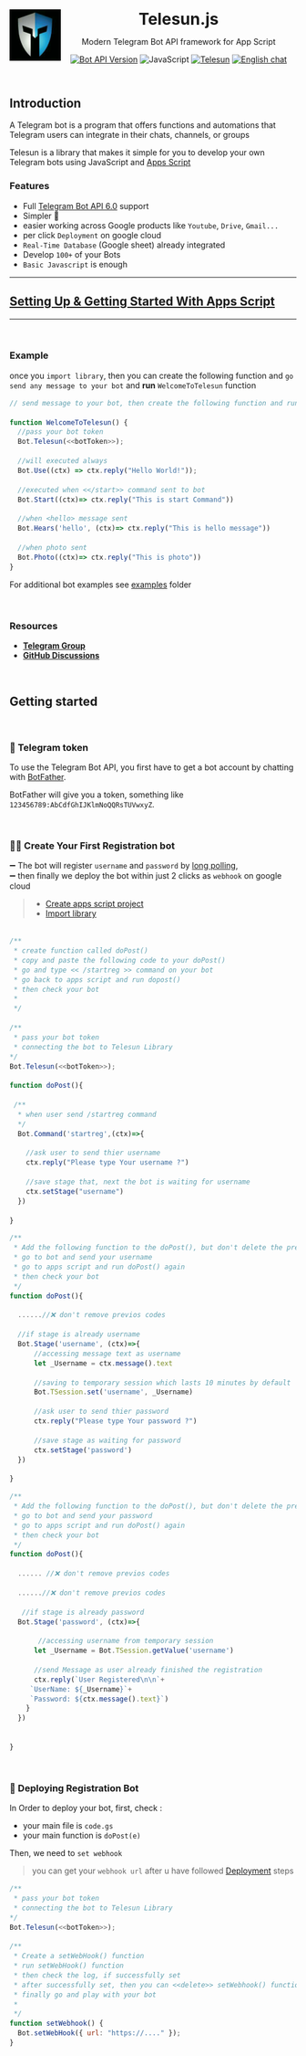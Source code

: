 <header>
<img src="./assets/telesun.jpg" alt="logo" height="90" align="left">
<h1 style="display: inline">Telesun.js</h1>

Modern Telegram Bot API framework for App Script

[![Bot API Version](https://img.shields.io/badge/Bot%20API-v6.0-f36caf.svg?style=flat-square)](https://core.telegram.org/bots/api)
![JavaScript](https://img.shields.io/github/languages/top/abdiu34567/Lost_and_Found)
[![Telesun](https://img.shields.io/badge/telesun-v1.0-f36caf.svg?style=flat-square)](https://core.telegram.org/bots/api)
[![English chat](https://img.shields.io/badge/English%20chat-grey?style=flat-square&logo=telegram)](https://t.me/App_Script_Js)

</header>

## Introduction

A Telegram bot is a program that offers functions and automations that Telegram users can integrate in their chats, channels, or groups

Telesun is a library that makes it simple for you to develop your own Telegram bots using JavaScript and [Apps Script](https://developers.google.com/apps-script)

### Features

- Full [Telegram Bot API 6.0](https://core.telegram.org/bots/api) support
- Simpler 🌟
- easier working across Google products like `Youtube`, `Drive`, `Gmail...`
- per click `Deployment` on google cloud
- `Real-Time Database` (Google sheet) already integrated
- Develop `100+` of your Bots
- `Basic Javascript` is enough

---

## [Setting Up & Getting Started With Apps Script](https://github.com/abdiu34567/telesn.js/blob/main/Getting%20Started%20With%20App%20Script.md)

---

<br>

### Example

once you `import library`, then you can create the following function and `go send any message to your bot` and **run** `WelcomeToTelesun` function

```js
// send message to your bot, then create the following function and run the function

function WelcomeToTelesun() {
  //pass your bot token
  Bot.Telesun(<<botToken>>);

  //will executed always
  Bot.Use((ctx) => ctx.reply("Hello World!"));

  //executed when <</start>> command sent to bot
  Bot.Start((ctx)=> ctx.reply("This is start Command"))

  //when <hello> message sent
  Bot.Hears('hello', (ctx)=> ctx.reply("This is hello message"))

  //when photo sent
  Bot.Photo((ctx)=> ctx.reply("This is photo"))
}
```

For additional bot examples see [examples](https://github.com/abdiu34567/telesn.js/tree/main/Docs/ExampleBots) folder

<br>

### Resources

- **[Telegram Group](https://t.me/App_Script_Js)**
- **[GitHub Discussions](https://github.com/abdiu34567/telesn.js/discussions)**

<br>

## Getting started

<br>

### 💊 Telegram token

To use the Telegram Bot API, you first have to get a bot account by chatting with [BotFather](https://t.me/BotFather).

BotFather will give you a token, something like `123456789:AbCdfGhIJKlmNoQQRsTUVwxyZ`.

<br>

### 👩‍💻 Create Your First Registration bot

➖ The bot will register `username` and `password` by [long polling](https://github.com/abdiu34567/telesun.js/blob/main/LongPolling.md),<br>
➖ then finally we deploy the bot within just 2 clicks as `webhook` on google cloud

> - [Create apps script project](https://github.com/abdiu34567/telesun.js/blob/main/Getting%20Started%20With%20App%20Script.md)
> - [Import library](https://github.com/abdiu34567/telesun.js/blob/main/ImportingLib.md)

```js

/**
 * create function called doPost()
 * copy and paste the following code to your doPost()
 * go and type << /startreg >> command on your bot
 * go back to apps script and run dopost()
 * then check your bot
 *
 */

/**
 * pass your bot token
 * connecting the bot to Telesun Library
*/
Bot.Telesun(<<botToken>>);

function doPost(){

 /**
  * when user send /startreg command
  */
  Bot.Command('startreg',(ctx)=>{

    //ask user to send thier username
    ctx.reply("Please type Your username ?")

    //save stage that, next the bot is waiting for username
    ctx.setStage("username")
  })

}

```

```js
/**
 * Add the following function to the doPost(), but don't delete the previous code
 * go to bot and send your username
 * go to apps script and run doPost() again
 * then check your bot
 */
function doPost(){

  ......//❌ don't remove previos codes

  //if stage is already username
  Bot.Stage('username', (ctx)=>{
      //accessing message text as username
      let _Username = ctx.message().text

      //saving to temporary session which lasts 10 minutes by default
      Bot.TSession.set('username', _Username)

      //ask user to send thier password
      ctx.reply("Please type Your password ?")

      //save stage as waiting for password
      ctx.setStage('password')
  })

}
```

```js
/**
 * Add the following function to the doPost(), but don't delete the previous code
 * go to bot and send your password
 * go to apps script and run doPost() again
 * then check your bot
 */
function doPost(){

  ...... //❌ don't remove previos codes

  ......//❌ don't remove previos codes

   //if stage is already password
  Bot.Stage('password', (ctx)=>{

       //accessing username from temporary session
      let _Username = Bot.TSession.getValue('username')

      //send Message as user already finished the registration
      ctx.reply(`User Registered\n\n`+
     `UserName: ${_Username}`+
     `Password: ${ctx.message().text}`)
    }
  })


}


```

<br>

### 📡 Deploying Registration Bot

In Order to deploy your bot, first, check :

- your main file is `code.gs`
- your main function is `doPost(e)`

Then, we need to `set webhook` <br>

> you can get your `webhook url` after u have followed [Deployment](https://github.com/abdiu34567/telesun.js/tree/main/Deployments) steps

```js
/**
 * pass your bot token
 * connecting the bot to Telesun Library
*/
Bot.Telesun(<<botToken>>);

/**
 * Create a setWebHook() function
 * run setWebHook() function
 * then check the log, if successfully set
 * after successfully set, then you can <<delete>> setWebhook() function
 * finally go and play with your bot
 *
 */
function setWebhook() {
  Bot.setWebHook({ url: "https://...." });
}
```
